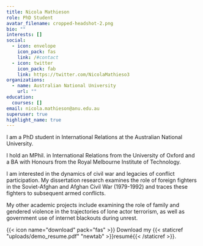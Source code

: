```yaml
---
title: Nicola Mathieson
role: PhD Student
avatar_filename: cropped-headshot-2.png
bio: ""
interests: []
social:
  - icon: envelope
    icon_pack: fas
    link: /#contact
  - icon: twitter
    icon_pack: fab
    link: https://twitter.com/NicolaMathieso3
organizations:
  - name: Australian National University
    url: ""
education:
  courses: []
email: nicola.mathieson@anu.edu.au
superuser: true
highlight_name: true
---
```

I am a PhD student in International Relations at the Australian National University.

I hold an MPhil. in International Relations from the University of Oxford and a BA with Honours from the Royal Melbourne Institute of Technology.

I am interested in the dynamics of civil war and legacies of conflict participation. My dissertation research examines the role of foreign fighters in the Soviet-Afghan and Afghan Civil War (1979-1992) and traces these fighters to subsequent armed conflicts. 

My other academic projects include examining the role of family and gendered violence in the trajectories of lone actor terrorism, as well as government use of internet blackouts during unrest. 

{{< icon name="download" pack="fas" >}} Download my {{< staticref "uploads/demo_resume.pdf" "newtab" >}}resumé{{< /staticref >}}.